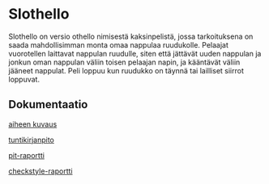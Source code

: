 # Slothello

Slothello on versio othello nimisestä kaksinpelistä, jossa tarkoituksena on saada mahdollisimman monta omaa nappulaa ruudukolle.
Pelaajat vuorotellen laittavat nappulan ruudulle, siten että jättävät uuden nappulan ja jonkun oman nappulan väliin toisen pelaajan napin,
ja kääntävät väliin jääneet nappulat. Peli loppuu kun ruudukko on täynnä tai lailliset siirrot loppuvat.

## Dokumentaatio

[aiheen kuvaus](dokumentaatio/aiheenKuvausJaRakenne.md)

[tuntikirjanpito](dokumentaatio/tuntikirjanpito.md)

[pit-raportti](https://htmlpreview.github.io/?https://github.com/kayttaja/javalabra/blob/master/documentation/pit-reports/index.html)

[checkstyle-raportti](https://htmlpreview.github.io/?https://github.com/LapioEle/Slothello/blob/master/dokumentaatio/checkstyle/checkstyle.html)
